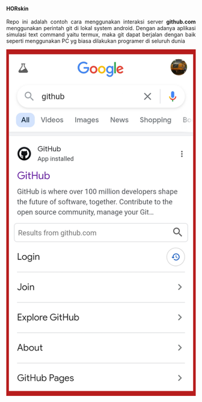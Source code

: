 #### HORskin

<p align=justify>Repo ini adalah contoh cara 
menggunakan interaksi server <b>github.com</b> 
menggunakan perintah git di lokal system android. 
Dengan adanya aplikasi simulasi text command 
yaitu termux, maka git dapat berjalan
dengan baik seperti menggunakan PC yg biasa
dilakukan programer di seluruh dunia</p>

![image](HUB_1.png)
